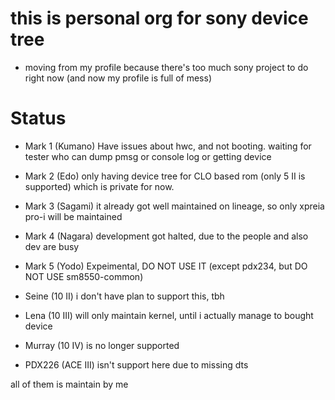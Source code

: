 # this is personal org for sony device tree

- moving from my profile because there's too much sony project to do right now (and now my profile is full of mess)

# Status
- Mark 1 (Kumano) Have issues about hwc, and not booting. waiting for tester who can dump pmsg or console log or getting device
- Mark 2 (Edo) only having device tree for CLO based rom (only 5 II is supported) which is private for now.
- Mark 3 (Sagami) it already got well maintained on lineage, so only xpreia pro-i will be maintained
- Mark 4 (Nagara) development got halted, due to the people and also dev are busy
- Mark 5 (Yodo) Expeimental, DO NOT USE IT (except pdx234, but DO NOT USE sm8550-common)

- Seine (10 II) i don't have plan to support this, tbh
- Lena (10 III) will only maintain kernel, until i actually manage to bought device
- Murray (10 IV) is no longer supported

- PDX226 (ACE III) isn't support here due to missing dts

all of them is maintain by me
